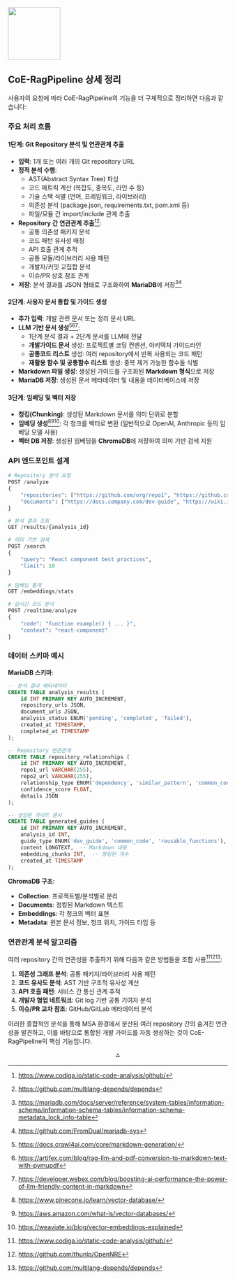 <img src="https://r2cdn.perplexity.ai/pplx-full-logo-primary-dark%402x.png" class="logo" width="120"/>

## CoE-RagPipeline 상세 정리

사용자의 요청에 따라 CoE-RagPipeline의 기능을 더 구체적으로 정리하면 다음과 같습니다:

### 주요 처리 흐름

#### 1단계: Git Repository 분석 및 연관관계 추출

- **입력**: 1개 또는 여러 개의 Git repository URL
- **정적 분석 수행**:
    - AST(Abstract Syntax Tree) 파싱
    - 코드 메트릭 계산 (복잡도, 중복도, 라인 수 등)
    - 기술 스택 식별 (언어, 프레임워크, 라이브러리)
    - 의존성 분석 (package.json, requirements.txt, pom.xml 등)
    - 파일/모듈 간 import/include 관계 추출
- **Repository 간 연관관계 추출**[^1][^2]:
    - 공통 의존성 패키지 분석
    - 코드 패턴 유사성 매칭
    - API 호출 관계 추적
    - 공통 모듈/라이브러리 사용 패턴
    - 개발자/커밋 교집합 분석
    - 이슈/PR 상호 참조 관계
- **저장**: 분석 결과를 JSON 형태로 구조화하여 **MariaDB**에 저장[^3][^4]


#### 2단계: 사용자 문서 통합 및 가이드 생성

- **추가 입력**: 개발 관련 문서 또는 정리 문서 URL
- **LLM 기반 문서 생성**[^5][^6][^7]:
    - 1단계 분석 결과 + 2단계 문서를 LLM에 전달
    - **개발가이드 문서** 생성: 프로젝트별 코딩 컨벤션, 아키텍처 가이드라인
    - **공통코드 리스트** 생성: 여러 repository에서 반복 사용되는 코드 패턴
    - **재활용 함수 및 공통함수 리스트** 생성: 중복 제거 가능한 함수들 식별
- **Markdown 파일 생성**: 생성된 가이드를 구조화된 **Markdown 형식**으로 저장
- **MariaDB 저장**: 생성된 문서 메타데이터 및 내용을 데이터베이스에 저장


#### 3단계: 임베딩 및 벡터 저장

- **청킹(Chunking)**: 생성된 Markdown 문서를 의미 단위로 분할
- **임베딩 생성**[^8][^9][^10]: 각 청크를 벡터로 변환 (일반적으로 OpenAI, Anthropic 등의 임베딩 모델 사용)
- **벡터 DB 저장**: 생성된 임베딩을 **ChromaDB**에 저장하여 의미 기반 검색 지원


### API 엔드포인트 설계

```python
# Repository 분석 요청
POST /analyze
{
    "repositories": ["https://github.com/org/repo1", "https://github.com/org/repo2"],
    "documents": ["https://docs.company.com/dev-guide", "https://wiki.internal/standards"]
}

# 분석 결과 조회
GET /results/{analysis_id}

# 의미 기반 검색
POST /search
{
    "query": "React component best practices",
    "limit": 10
}

# 임베딩 통계
GET /embeddings/stats

# 실시간 코드 분석
POST /realtime/analyze
{
    "code": "function example() { ... }",
    "context": "react-component"
}
```


### 데이터 스키마 예시

**MariaDB 스키마**:

```sql
-- 분석 결과 메타데이터
CREATE TABLE analysis_results (
    id INT PRIMARY KEY AUTO_INCREMENT,
    repository_urls JSON,
    document_urls JSON,
    analysis_status ENUM('pending', 'completed', 'failed'),
    created_at TIMESTAMP,
    completed_at TIMESTAMP
);

-- Repository 연관관계
CREATE TABLE repository_relationships (
    id INT PRIMARY KEY AUTO_INCREMENT,
    repo1_url VARCHAR(255),
    repo2_url VARCHAR(255),
    relationship_type ENUM('dependency', 'similar_pattern', 'common_contributor'),
    confidence_score FLOAT,
    details JSON
);

-- 생성된 가이드 문서
CREATE TABLE generated_guides (
    id INT PRIMARY KEY AUTO_INCREMENT,
    analysis_id INT,
    guide_type ENUM('dev_guide', 'common_code', 'reusable_functions'),
    content LONGTEXT,  -- Markdown 내용
    embedding_chunks INT,  -- 청킹된 개수
    created_at TIMESTAMP
);
```

**ChromaDB 구조**:

- **Collection**: 프로젝트별/분석별로 분리
- **Documents**: 청킹된 Markdown 텍스트
- **Embeddings**: 각 청크의 벡터 표현
- **Metadata**: 원본 문서 정보, 청크 위치, 가이드 타입 등


### 연관관계 분석 알고리즘

여러 repository 간의 연관성을 추출하기 위해 다음과 같은 방법들을 조합 사용[^1][^11][^2]:

1. **의존성 그래프 분석**: 공통 패키지/라이브러리 사용 패턴
2. **코드 유사도 분석**: AST 기반 구조적 유사성 계산
3. **API 호출 패턴**: 서비스 간 통신 관계 추적
4. **개발자 협업 네트워크**: Git log 기반 공통 기여자 분석
5. **이슈/PR 교차 참조**: GitHub/GitLab 메타데이터 분석

이러한 종합적인 분석을 통해 MSA 환경에서 분산된 여러 repository 간의 숨겨진 연관성을 발견하고, 이를 바탕으로 통합된 개발 가이드를 자동 생성하는 것이 CoE-RagPipeline의 핵심 기능입니다.

<div style="text-align: center">⁂</div>

[^1]: https://www.codiga.io/static-code-analysis/github/

[^2]: https://github.com/multilang-depends/depends

[^3]: https://mariadb.com/docs/server/reference/system-tables/information-schema/information-schema-tables/information-schema-metadata_lock_info-table

[^4]: https://github.com/FromDual/mariadb-sys

[^5]: https://docs.crawl4ai.com/core/markdown-generation/

[^6]: https://artifex.com/blog/rag-llm-and-pdf-conversion-to-markdown-text-with-pymupdf

[^7]: https://developer.webex.com/blog/boosting-ai-performance-the-power-of-llm-friendly-content-in-markdown

[^8]: https://www.pinecone.io/learn/vector-database/

[^9]: https://aws.amazon.com/what-is/vector-databases/

[^10]: https://weaviate.io/blog/vector-embeddings-explained

[^11]: https://github.com/thunlp/OpenNRE

[^12]: tonghab-seolgye.md

[^13]: http://mohitmayank.com/a_lazy_data_science_guide/natural_language_processing/relation_extraction/

[^14]: https://www.mathworks.com/help/matlab/ref/dependencyanalyzer-app.html

[^15]: https://stackoverflow.com/questions/69933548/getting-static-analysis-of-github-repositories

[^16]: https://explosion.ai/blog/relation-extraction

[^17]: https://www.qodo.ai/glossary/code-dependency-analysis/

[^18]: https://owasp.org/www-community/Source_Code_Analysis_Tools

[^19]: https://www.ndepend.com

[^20]: https://livablesoftware.com/tools-mine-analyze-github-git-software-data/

[^21]: http://nlpprogress.com/english/relationship_extraction.html

[^22]: https://github.com/analysis-tools-dev/static-analysis

[^23]: https://forum.knime.com/t/nlp-relation-extraction/85892

[^24]: https://en.wikipedia.org/wiki/List_of_tools_for_static_code_analysis

[^25]: https://www.reddit.com/r/codereview/comments/1j5xhcn/best_aipowered_code_analysis_tool_for_github_repos/

[^26]: https://arxiv.org/html/2409.04934v1

[^27]: https://www.reddit.com/r/dotnet/comments/1f6c5zy/free_code_analysis_tools/

[^28]: https://github.com/semgrep/semgrep

[^29]: https://direct.mit.edu/dint/article/5/3/824/114952/Relation-Extraction-Based-on-Prompt-Information

[^30]: https://www.reddit.com/r/vectordatabase/comments/1fkfabo/calculating_storage_requirements_for_vector/

[^31]: https://www.linkedin.com/pulse/complete-guide-creating-storing-vector-embeddings-pavan-belagatti-5fyfc

[^32]: https://cobaya.readthedocs.io/en/latest/llm_context.html

[^33]: https://github.com/mariadb

[^34]: https://stackoverflow.com/questions/16288579/how-to-include-mysql-database-schema-on-github

[^35]: https://community.n8n.io/t/get-consistent-well-formatted-markdown-json-outputs-from-llms/80749

[^36]: https://www.reddit.com/r/SQL/comments/1bx86k5/git_versioning_for_our_mssql_and_mysql/

[^37]: https://cloud.google.com/discover/what-is-a-vector-database

[^38]: https://github.com/orgs/dita-ot/discussions/4476

[^39]: https://www.reddit.com/r/webdev/comments/28456k/how_to_use_github_with_a_mysql_database/

[^40]: https://community.openai.com/t/which-database-tools-suit-for-storing-embeddings-generated-by-the-embedding-endpoint/23337

[^41]: https://forum.cursor.com/t/its-hard-to-generate-a-markdown-document/14909


